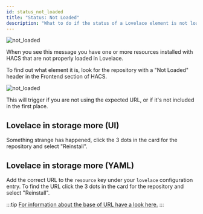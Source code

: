 ```yaml
---
id: status_not_loaded
title: "Status: Not Loaded"
description: "What to do if the status of a Lovelace element is not loaded"
---
```


![not_loaded](/img/not_loaded_entry.png)

When you see this message you have one or more resources installed with HACS that are not properly loaded in Lovelace.

To find out what element it is, look for the repository with a "Not Loaded" header in the Frontend section of HACS.

![not_loaded](/img/not_loaded_section.png)

This will trigger if you are not using the expected URL, or if it's not included in the first place.

## Lovelace in storage more (UI)

Something strange has happened, click the 3 dots in the card for the repository and select "Reinstall".

## Lovelace in storage more (YAML)

Add the correct URL to the `resource` key under your `lovelace` configuration entry.
To find the URL click the 3 dots in the card for the repository and select "Reinstall".

:::tip
[For information about the base of URL have a look here.](/docs/categories/plugins#special-notes-about-downloaded-lovelace-plugins)
:::

